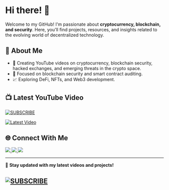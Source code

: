 # Hi there! 👋

Welcome to my GitHub! I'm passionate about **cryptocurrency, blockchain, and security**. Here, you'll find projects, resources, and insights related to the evolving world of decentralized technology.

## 🚀 About Me

- 🎥 Creating YouTube videos on cryptocurrency, blockchain security, hacked exchanges, and emerging threats in the crypto space.
- 🔐 Focused on blockchain security and smart contract auditing.
- 📈 Exploring DeFi, NFTs, and Web3 development.


## 📺 Latest YouTube Video

[![SUBSCRIBE](https://img.shields.io/badge/YouTube-Subscribe-red?style=flat&logo=youtube)](https://www.youtube.com/channel/CryptooChai?sub_confirmation=1)

[![Latest Video](https://img.youtube.com/vi/-sA_XoLpmb8/maxresdefault.jpg)](https://www.youtube.com/watch?v=-sA_XoLpmb8)


## 🌐 Connect With Me

<!---
[![Twitter](https://img.shields.io/badge/Twitter-@CryptooChai-blue?style=flat&logo=twitter)](https://twitter.com/CryptooChai)
[![Telegram](https://img.shields.io/badge/Telegram-@CryptooChai-blue?style=flat&logo=telegram)](https://t.me/CryptooChai)
[![Instagram](https://img.shields.io/badge/Instagram-@CryptooChai-purple?style=flat&logo=instagram)](https://instagram.com/CryptooChai)
-->

<a href="https://twitter.com/CryptooChai" target='_blank'> <img src="https://img.shields.io/badge/Twitter-@CryptooChai-blue?style=flat&logo=twitter"/> </a>
<a href="https://t.me/CryptooChai" target="_blank"> <img src="https://img.shields.io/badge/Telegram-@CryptooChai-blue?style=flat&logo=telegram"/> </a>
<a href="https://instagram.com/CryptooChai" target="_blank"> <img src="https://img.shields.io/badge/Instagram-@CryptooChai-purple?style=flat&logo=instagram"/> </a>


---
🔗 **Stay updated with my latest videos and projects!**
## [![SUBSCRIBE](https://img.shields.io/badge/YouTube-Subscribe-red?style=flat&logo=youtube)](https://www.youtube.com/channel/CryptooChai?sub_confirmation=1)

